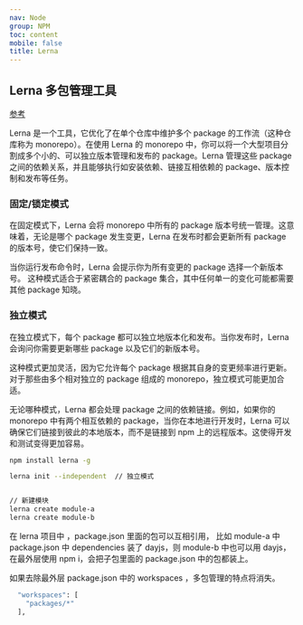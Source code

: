 ```yaml
---
nav: Node
group: NPM
toc: content
mobile: false
title: Lerna
---
```


## Lerna 多包管理工具

<a target="_blank" href="https://lerna.js.org/docs/legacy-package-management">参考</a>

Lerna 是一个工具，它优化了在单个仓库中维护多个 package 的工作流（这种仓库称为 monorepo）。在使用 Lerna 的 monorepo 中，你可以将一个大型项目分割成多个小的、可以独立版本管理和发布的 package。Lerna 管理这些 package 之间的依赖关系，并且能够执行如安装依赖、链接互相依赖的 package、版本控制和发布等任务。

### 固定/锁定模式

在固定模式下，Lerna 会将 monorepo 中所有的 package 版本号统一管理。这意味着，无论是哪个 package 发生变更，Lerna 在发布时都会更新所有 package 的版本号，使它们保持一致。

当你运行发布命令时，Lerna 会提示你为所有变更的 package 选择一个新版本号。
这种模式适合于紧密耦合的 package 集合，其中任何单一的变化可能都需要其他 package 知晓。

### 独立模式

在独立模式下，每个 package 都可以独立地版本化和发布。当你发布时，Lerna 会询问你需要更新哪些 package 以及它们的新版本号。

这种模式更加灵活，因为它允许每个 package 根据其自身的变更频率进行更新。
对于那些由多个相对独立的 package 组成的 monorepo，独立模式可能更加合适。

无论哪种模式，Lerna 都会处理 package 之间的依赖链接。例如，如果你的 monorepo 中有两个相互依赖的 package，当你在本地进行开发时，Lerna 可以确保它们链接到彼此的本地版本，而不是链接到 npm 上的远程版本。这使得开发和测试变得更加容易。

```bash
npm install lerna -g

lerna init --independent  // 独立模式


// 新建模块
lerna create module-a
lerna create module-b
```

在 lerna 项目中 ，package.json 里面的包可以互相引用， 比如 module-a 中 package.json 中 dependencies 装了 dayjs，则 module-b 中也可以用 dayjs，在最外层使用 npm i，会把子包里面的 package.json 中的包都装上。

如果去除最外层 package.json 中的 workspaces ，多包管理的特点将消失。

```bash
  "workspaces": [
    "packages/*"
  ],
```
